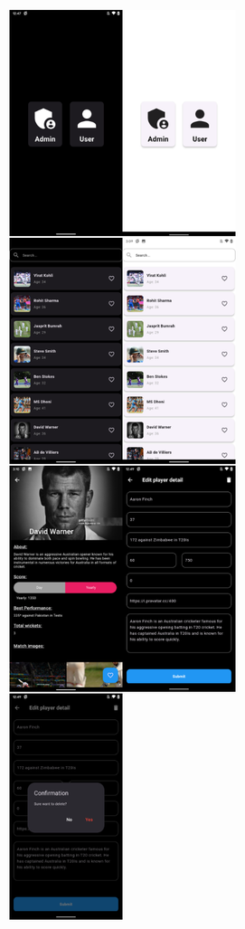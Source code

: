 <img src="/assets/screen_shots/select_account_dark.png" alt="fishy" width="200px" class="bg-primary"><img src="/assets/screen_shots/select_account_light.png" alt="fishy" width="200px" class="bg-primary"><img src="/assets/screen_shots/search_dark.png" alt="fishy" width="200px" class="bg-primary"><img src="/assets/screen_shots/search_light.png" alt="fishy" width="200px" class="bg-primary"><img src="/assets/screen_shots/player_detail.png" alt="fishy" width="200px" class="bg-primary"><img src="/assets/screen_shots/edit_player_detail.png" alt="fishy" width="200px" class="bg-primary"><img src="/assets/screen_shots/delete.png" alt="fishy" width="200px" class="bg-primary">
